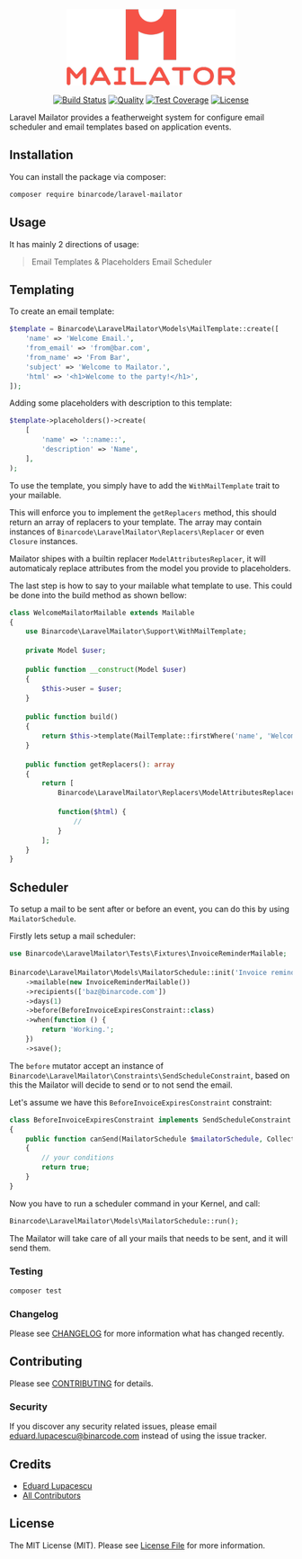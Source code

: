 <p align="center"><img src="https://github.com/BinarCode/laravel-mailator/blob/master/docs/logo.png"></p>

<p align="center">
    <a href="https://travis-ci.org/BinarCode/larave-mailator"><img src="https://travis-ci.org/BinarCode/larave-mailator.svg" alt="Build Status"></a>
    <a href="https://scrutinizer-ci.com/g/BinarCode/laravel-mailator"><img src="https://scrutinizer-ci.com/g/BinarCode/laravel-mailator/badges/quality-score.png?b=master" alt="Quality"></a>
    <a href="https://scrutinizer-ci.com/g/BinarCode/laravel-mailator"><img src="https://scrutinizer-ci.com/g/BinarCode/laravel-mailator/badges/build.png?b=master" alt="Test Coverage"></a>
    <a href="https://packagist.org/packages/BinarCode/larave-mailator"><img src="https://poser.pugx.org/BinarCode/larave-mailator/license.svg" alt="License"></a>
</p>

Laravel Mailator provides a featherweight system for configure email scheduler and email templates based on application events.

## Installation

You can install the package via composer:

```bash
composer require binarcode/laravel-mailator
```

## Usage

It has mainly 2 directions of usage:

> Email Templates & Placeholders
> Email Scheduler


## Templating

To create an email template:

``` php
$template = Binarcode\LaravelMailator\Models\MailTemplate::create([
    'name' => 'Welcome Email.',
    'from_email' => 'from@bar.com',
    'from_name' => 'From Bar',
    'subject' => 'Welcome to Mailator.',
    'html' => '<h1>Welcome to the party!</h1>',
]);
```

Adding some placeholders with description to this template:

```php
$template->placeholders()->create(
    [
        'name' => '::name::',
        'description' => 'Name',
    ],
);
```

To use the template, you simply have to add the `WithMailTemplate` trait to your mailable.

This will enforce you to implement the `getReplacers` method, this should return an array of replacers to your template. The array may contain instances of `Binarcode\LaravelMailator\Replacers\Replacer` or even `Closure` instances.  

Mailator shipes with a builtin replacer `ModelAttributesReplacer`, it will automaticaly replace attributes from the model you provide to placeholders.

The last step is how to say to your mailable what template to use. This could be done into the build method as shown bellow:

```php
class WelcomeMailatorMailable extends Mailable
{
    use Binarcode\LaravelMailator\Support\WithMailTemplate;
    
    private Model $user;
    
    public function __construct(Model $user)
    {
        $this->user = $user;
    }
    
    public function build()
    {
        return $this->template(MailTemplate::firstWhere('name', 'Welcome Email.'));
    }

    public function getReplacers(): array
    {
        return [
            Binarcode\LaravelMailator\Replacers\ModelAttributesReplacer::makeWithModel($this->user),

            function($html) {
                //
            }       
        ];
    }
}
```


## Scheduler

To setup a mail to be sent after or before an event, you can do this by using `MailatorSchedule`. 

Firstly lets setup a mail scheduler:

```php
use Binarcode\LaravelMailator\Tests\Fixtures\InvoiceReminderMailable;

Binarcode\LaravelMailator\Models\MailatorSchedule::init('Invoice reminder.')
    ->mailable(new InvoiceReminderMailable())
    ->recipients(['baz@binarcode.com'])
    ->days(1)
    ->before(BeforeInvoiceExpiresConstraint::class)
    ->when(function () {
        return 'Working.';
    })
    ->save();
```

The `before` mutator accept an instance of `Binarcode\LaravelMailator\Constraints\SendScheduleConstraint`, based on this the Mailator will decide to send or to not send the email.

Let's assume we have this `BeforeInvoiceExpiresConstraint` constraint:

```php
class BeforeInvoiceExpiresConstraint implements SendScheduleConstraint
{
    public function canSend(MailatorSchedule $mailatorSchedule, Collection $log): bool
    {
        // your conditions
        return true;
    }
}
```

Now you have to run a scheduler command in your Kernel, and call:

```php
Binarcode\LaravelMailator\Models\MailatorSchedule::run();
```

The Mailator will take care of all your mails that needs to be sent, and it will send them.

### Testing

``` bash
composer test
```

### Changelog

Please see [CHANGELOG](CHANGELOG.md) for more information what has changed recently.

## Contributing

Please see [CONTRIBUTING](CONTRIBUTING.md) for details.

### Security

If you discover any security related issues, please email eduard.lupacescu@binarcode.com instead of using the issue tracker.

## Credits

- [Eduard Lupacescu](https://github.com/binaryk)
- [All Contributors](../../contributors)

## License

The MIT License (MIT). Please see [License File](LICENSE.md) for more information.

